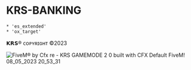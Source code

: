 # KRS-BANKING


	* 'es_extended'
	* 'ox_target'


𝗞𝗥𝗦® ᴄᴏᴘʏʀɪɢʜᴛ ©2023

![FiveM® by Cfx re - KRS GAMEMODE 2 0 built with CFX Default FiveM! 08_05_2023 20_53_31](https://user-images.githubusercontent.com/131356071/236908380-acd535fb-b719-4fc3-b755-2a24f6c047f0.png)
